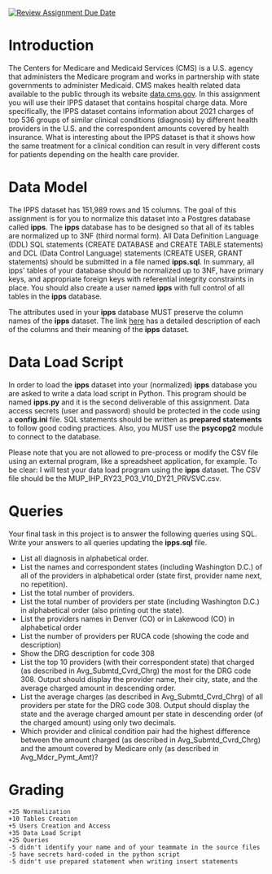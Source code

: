 [![Review Assignment Due Date](https://classroom.github.com/assets/deadline-readme-button-24ddc0f5d75046c5622901739e7c5dd533143b0c8e959d652212380cedb1ea36.svg)](https://classroom.github.com/a/SVKhkr7L)
# Introduction

The Centers for Medicare and Medicaid Services (CMS) is a U.S. agency that administers the Medicare program and works in partnership with state governments to administer Medicaid. CMS makes health related data available to the public through its website [data.cms.gov](https://data.cms.gov). In this assignment you will use their IPPS dataset that contains hospital charge data. More specifically, the IPPS dataset contains information about 2021 charges of top 536 groups of similar clinical conditions (diagnosis) by different health providers in the U.S. and the correspondent amounts covered by health insurance.  What is interesting about the IPPS dataset is that it shows how the same treatment for a clinical condition can result in very different costs for patients depending on the health care provider. 

# Data Model 

The IPPS dataset has 151,989 rows and 15 columns.  The goal of this assignment is for you to normalize this dataset into a Postgres database called **ipps**. The **ipps** database has to be designed so that all of its tables are normalized up to 3NF (third normal form). All Data Definition Language (DDL) SQL statements (CREATE DATABASE and CREATE TABLE statements) and DCL (Data Control Language) statements (CREATE USER, GRANT statements) should be submitted in a file named **ipps.sql**. In summary, all ipps' tables of your database should be normalized up to 3NF, have primary keys, and appropriate foreign keys with referential integrity constraints in place. You should also create a user named **ipps** with full control of all tables in the **ipps** database.  

The attributes used in your **ipps** database MUST preserve the column names of the **ipps** dataset. The link [here](https://data.cms.gov/resources/medicare-inpatient-hospitals-by-provider-and-service-data-dictionary-0) has a detailed description of each of the columns and their meaning of the **ipps** dataset. 

# Data Load Script

In order to load the **ipps** dataset into your (normalized) **ipps** database you are asked to write a data load script in Python. This program should be named **ipps.py** and it is the second deliverable of this assignment. Data access secrets (user and password) should be protected in the code using a **config.ini** file. SQL statements should be written as **prepared statements** to follow good coding practices. Also, you MUST use the **psycopg2** module to connect to the database. 

Please note that you are not allowed to pre-process or modify the CSV file using an external program, like a spreadsheet application, for example.  To be clear: I will test your data load program using the **ipps** dataset. The CSV file should be the MUP_IHP_RY23_P03_V10_DY21_PRVSVC.csv.  

# Queries 
 
Your final task in this project is to answer the following queries using SQL. Write your answers to all queries updating the **ipps.sql** file.  

* List all diagnosis in alphabetical order.    
* List the names and correspondent states (including Washington D.C.) of all of the providers in alphabetical order (state first, provider name next, no repetition).    
* List the total number of providers.   
* List the total number of providers per state (including Washington D.C.) in alphabetical order (also printing out the state).    
* List the providers names in Denver (CO) or in Lakewood (CO) in alphabetical order  
* List the number of providers per RUCA code (showing the code and description) 
* Show the DRG description for code 308 
* List the top 10 providers (with their correspondent state) that charged (as described in Avg_Submtd_Cvrd_Chrg) the most for the DRG code 308. Output should display the provider name, their city, state, and the average charged amount in descending order.   
* List the average charges (as described in Avg_Submtd_Cvrd_Chrg) of all providers per state for the DRG code 308. Output should display the state and the average charged amount per state in descending order (of the charged amount) using only two decimals.    
* Which provider and clinical condition pair had the highest difference between the amount charged (as described in Avg_Submtd_Cvrd_Chrg) and the amount covered by Medicare only (as described in Avg_Mdcr_Pymt_Amt)?   

# Grading 

```
+25 Normalization
+10 Tables Creation
+5 Users Creation and Access 
+35 Data Load Script
+25 Queries
-5 didn't identify your name and of your teammate in the source files
-5 have secrets hard-coded in the python script
-5 didn't use prepared statement when writing insert statements
```